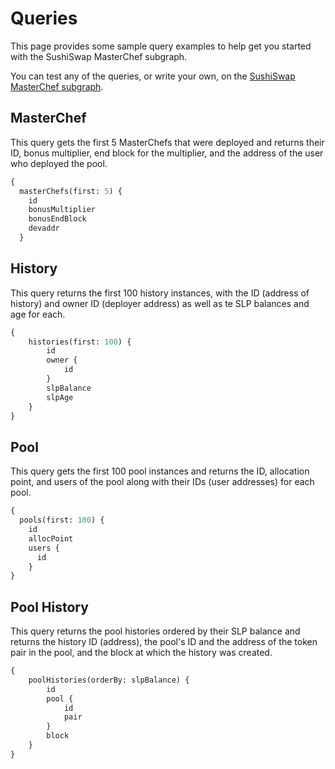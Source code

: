 # Queries

This page provides some sample query examples to help get you started with the SushiSwap MasterChef subgraph.

You can test any of the queries, or write your own, on the [SushiSwap MasterChef subgraph](https://thegraph.com/hosted-service/subgraph/sushiswap/master-chef).

## MasterChef

This query gets the first 5 MasterChefs that were deployed and returns their ID, bonus multiplier, end block for the multiplier, and the address of the user who deployed the pool.

```graphql
{
  masterChefs(first: 5) {
    id
    bonusMultiplier
    bonusEndBlock
    devaddr
  }
```

## History

This query returns the first 100 history instances, with the ID (address of history) and owner ID (deployer address) as well as te SLP balances and age for each.

```graphql
{
	histories(first: 100) {
		id
		owner {
			id
		}
		slpBalance
		slpAge
	}
}
```

## Pool

This query gets the first 100 pool instances and returns the ID, allocation point, and users of the pool along with their IDs (user addresses) for each pool.

```graphql
{
  pools(first: 100) {
    id
    allocPoint
    users {
      id
    }
}
```

## Pool History

This query returns the pool histories ordered by their SLP balance and returns the history ID (address), the pool's ID and the address of the token pair in the pool, and the block at which the history was created.

```graphql
{
	poolHistories(orderBy: slpBalance) {
		id
		pool {
			id
			pair
		}
		block
	}
}
```
